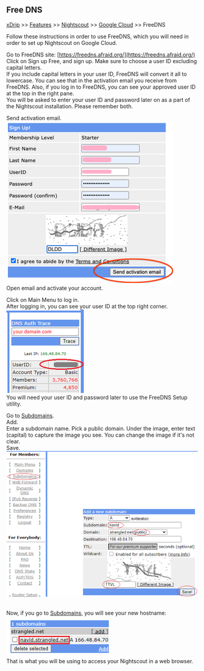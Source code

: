 ## Free DNS
[xDrip](../../README.md) >> [Features](../Features_page.md) >> [Nightscout](../Nightscout_page.md) >> [Google Cloud](./GoogleCloud.md) >> FreeDNS  

Follow these instructions in order to use FreeDNS, which you will need in order to set up Nightscout on Google Cloud.  
  
Go to FreeDNS site: [https://freedns.afraid.org/](https://freedns.afraid.org/)  
Click on Sign up Free, and sign up.  Make sure to choose a user ID excluding capital letters.  
If you include capital letters in your user ID, FreeDNS will convert it all to lowercase.  You can see that in the activation email you receive from FreeDNS.  Also, if you log in to FreeDNS, you can see your approved user ID at the top in the right pane.  
You will be asked to enter your user ID and password later on as a part of the Nightscout installation.  Please remember both.  
  
Send activation email.  
![](./images/FreeDNS1.png)  
Open email and activate your account.  
  
Click on Main Menu to log in.  
After logging in, you can see your user ID at the top right corner.  
![](./images/FD_userID.png)  
You will need your user ID and password later to use the FreeDNS Setup utility.  
  
Go to [Subdomains](https://freedns.afraid.org/subdomain/).  
Add.  
Enter a subdomain name.  Pick a public domain.  Under the image, enter text (capital) to capture the image you see.  You can change the image if it's not clear.  
Save.  
![](./images/FreeDNS2.png)  
<br/>  
  
Now, if you go to [Subdomains](https://freedns.afraid.org/subdomain/), you will see your new hostname:  
![](./images/FD_hostname.png)  
That is what you will be using to access your Nightscout in a web browser.  
<br/>  
<br/>  
 
